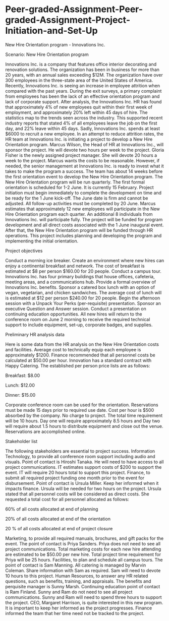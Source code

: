# Peer-graded-Assignment-Peer-graded-Assignment-Project-Initiation-and-Set-Up
New Hire Orientation program - Innovations Inc.

Scenario: New Hire Orientation program

Innovations Inc. is a company that features office interior decorating and renovation solutions. The organization has been in business for more than 20 years, with an annual sales exceeding $12M. The organization have over 300 employees in the three-state area of the United States of America.
Recently, Innovations Inc. is seeing an increase in employee attrition when compared with the past years. During the exit surveys, a primary complaint from employees has been the lack of an effective orientation program and lack of corporate support.
After analysis, the Innovations Inc. HR has found that approximately 4% of new employees quit within their first week of employment, and approximately 20% left within 45 days of hire. The statistics map to the trends seen across the industry. This supported recent industry reports that stated 4% of all employees leave the job on the first day, and 22% leave within 45 days. Sadly, Innovations Inc. spends at least $6000 to recruit a new employee.
In an attempt to reduce attrition rates, the HR team at Innovations Inc. is initiating a project to develop a New Hire Orientation program. Marcus Wilson, the Head of HR at Innovations Inc., will sponsor the project. He will devote two hours per week to the project. Gloria Fisher is the newly assigned project manager. She will devote 20 hours a week to the project. Marcus wants the costs to be reasonable. However, if needed, the senior management at Innovations Inc. is ready to invest what it takes to make the program a success. The team has about 14 weeks before the first orientation event to develop the New Hire Orientation program.
The New Hire Orientation program will be run quarterly. The first formal orientation is scheduled for 1-2 June. It is currently 15 February. Project initiation must begin immediately to complete the development on time and be ready for the 1 June kick-off. The June date is firm and cannot be adjusted. All follow-up activities must be completed by 20 June.
Marcus estimates that approximately 12 new employees will participate in the New Hire Orientation program each quarter. An additional 8 individuals from Innovations Inc. will participate fully. The project will be funded for program development and all direct costs associated with the 1 June inaugural event. After that, the New Hire Orientation program will be funded through HR operations.
This project includes planning and developing the program and implementing the initial orientation.

Project objectives

Conduct a morning ice breaker. Create an environment where new hires can enjoy a continental breakfast and network. The cost of breakfast is estimated at $8 per person $160.00 for 20 people.
Conduct a campus tour. Innovations Inc. has four primary buildings that house offices, cafeteria, meeting areas, and a communications hub.
Provide a formal overview of Innovations Inc. benefits. Sponsor a catered box lunch with an option of vegan, vegetarian, and chicken sandwiches. The average cost of lunch will is estimated at $12 per person $240.00 for 20 people.
Begin the afternoon session with a Unpack Your Perks (per-requisite) presentation.
Sponsor an executive Question and Answer session.
Conduct a presentation on continuing education opportunities.
All new hires will return to the conference room on June 2 morning to receive the required technical support to include equipment, set-up, corporate badges, and supplies.

Preliminary HR analysis data

Here is some data from the HR analysis on the New Hire Orientation costs and facilities.
Average cost to technically equip each employee is approximately $1200.
Finance recommended that all personnel costs be calculated at $50.00 per hour.
Innovation has a standard contract with Happy Catering. The established per person price lists are as follows:

Breakfast: $8.00

Lunch: $12.00

Dinner: $15.00

Corporate conference room can be used for the orientation. Reservations must be made 15 days prior to required use date. Cost per hour is $500 absorbed by the company. No charge to project. The total time requirement will be 10 hours. Day one will require approximately 8.5 hours and Day two will require about 1.5 hours to distribute equipment and close out the venue. Reservations are accomplished online.

Stakeholder list

The following stakeholders are essential to project success.
Information Technology, to provide all conference room support including audio and visuals. Point of contact is Hiroshi Tanaka. He will need to have access to all project communications. IT estimates support costs of $200 to support the event. IT will require 20 hours total to support this project.
Finance, to submit all required project funding one month prior to the event for disbursement. Point of contact is Ursula Miller. Keep her informed when it impacts finance. Ursula will be needed for two hours on the project. Ursula stated that all personnel costs will be considered as direct costs. She requested a total cost for all personnel allocated as follows:

60% of all costs allocated at end of planning

20% of all costs allocated at end of the orientation

20 % of all costs allocated at end of project closure

Marketing, to provide all required manuals, brochures, and gift packs for the event. The point of contact is Priya Sanders. Priya does not need to see all project communications. Total marketing costs for each new hire attending are estimated to be $50.00 per new hire. Total project time requirement for Priya will be 25 hours.
Facilities, to plan and schedule all campus tours. The point of contact is Sam Manning. All catering is managed by Marvin Coleman. Share information with Sam as required. Sam will need to devote 10 hours to this project.
Human Resources, to answer any HR related questions, such as benefits, training, and appraisals. The benefits and perquisite manager is Sunny Marsh. Continuing education point of contact is Ram Finland. Sunny and Ram do not need to see all project communications. Sunny and Ram will need to spend three hours to support the project.
CEO, Margaret Harrison, is quite interested in this new program. It is important to keep her informed as the project progresses. Finance informed the team that her time need not be tracked to the project.
